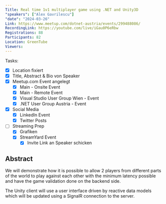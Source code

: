 ```yaml
---
Title: Real time 1v1 multiplayer game using .NET and Unity3D
"speakers": ["Alex Gavrilescu"]
"date": "2024-03-26"
Link: https://www.meetup.com/dotnet-austria/events/299488086/
RecordingLink: https://youtube.com/live/iGau0P6eRbw
Registrations: 88
Participants: 82
Location: GreenTube
Viewers:
---
```

Tasks:
- [x] Location fixiert
- [x] Title, Abstract & Bio von Speaker
- [x] Meetup.com Event angelegt
	- [x] Main - Onsite Event
	- [x] Main - Remote Event
	- [x] Visual Studio User Group Wien - Event
	- [x] .NET User Group Austria - Event
- [x] Social Media
	- [x] LinkedIn Event
	- [x] Twitter Posts
- [ ] Streaming Prep
	- [x] Grafiken
	- [x] StreamYard Event
		- [x] Invite Link an Speaker schicken

## Abstract

We will demonstrate how it is possible to allow 2 players from different parts of the world to play against each other with the minimum latency possible and have the game validation done on the backend side.

The Unity client will use a user interface driven by reactive data models which will be updated using a SignalR connection to the server.